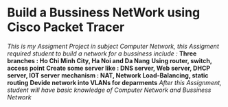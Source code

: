 # Build a Bussiness NetWork using Cisco Packet Tracer
_This is my Assigment Project in subject Computer Network, this Assigment required student to build a network for a bussiness include :_
**Three branches : Ho Chi Minh City, Ha Noi and Da Nang**
**Using router, switch, access point**
**Create some server like : DNS server, Web server, DHCP server, IOT server**
**mechanism : NAT, Network Load-Balancing, static routing**
**Devide network into VLANs for deparments**
_After this Assignment, student will have basic knowledge of Computer Network and Bussiness Network_
